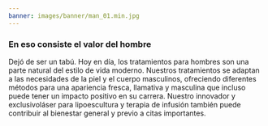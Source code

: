 ```yaml
---
banner: images/banner/man_01.min.jpg
---
```


### En eso consiste el valor del hombre

Dejó de ser un tabú. Hoy en día, los tratamientos para hombres son una parte natural del estilo de vida moderno. Nuestros tratamientos se adaptan a las necesidades de la piel y el cuerpo masculinos, ofreciendo diferentes métodos para una apariencia fresca, llamativa y masculina que incluso puede tener un impacto positivo en su carrera. Nuestro innovador y exclusivoláser para lipoescultura y terapia de infusión también puede contribuir al bienestar general y previo a citas importantes.
